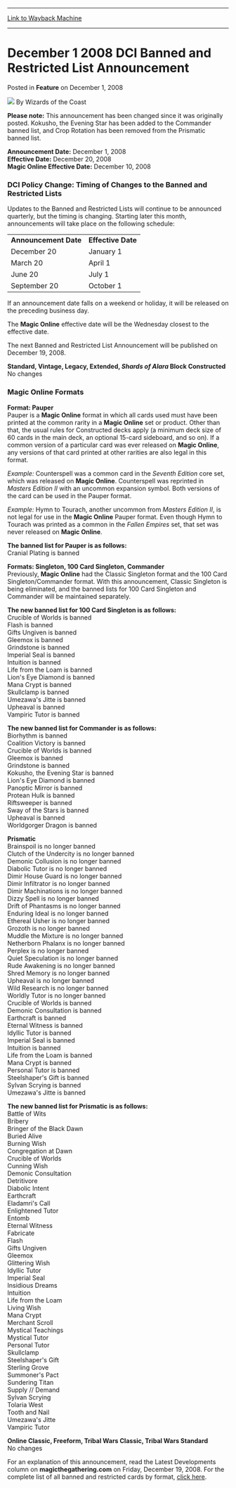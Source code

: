 
---
[Link to Wayback Machine](https://web.archive.org/web/20151227074556/http://magic.wizards.com/en/articles/archive/feature/december-1-2008-dci-banned-and-restricted-list-announcement-2008-12-01)

[_metadata_:author]:- "Wizards of the Coast"
[_metadata_:description]:- "Please note: This announcement has been changed since it was originally posted. Kokusho, the Evening Star has been added to the Commander banned list, and Crop Rotation has been removed from the Prismatic banned list. Announcement Date: December 1, 2008Effective Date: December 20, 2008Magic Online Effective Date: December 10, 2008"
[_metadata_:generator]:- "Drupal 7 (http://drupal.org)"
[_metadata_:publish_date]:- "2008-12-01"
[_metadata_:title]:- "December 1 2008 DCI Banned and Restricted List Announcement"
[_metadata_:wayback_capture_timestamp]:- "2015-12-27 07:45:56+00:00"
[_metadata_:wayback_raw_url]:- "https://web.archive.org/web/20151227074556id_/http://magic.wizards.com/en/articles/archive/feature/december-1-2008-dci-banned-and-restricted-list-announcement-2008-12-01"
[_metadata_:wayback_url]:- "http://magic.wizards.com/en/articles/archive/feature/december-1-2008-dci-banned-and-restricted-list-announcement-2008-12-01"
---


December 1 2008 DCI Banned and Restricted List Announcement
===========================================================



 Posted in **Feature**
 on December 1, 2008 






![](https://media.magic.wizards.com/styles/auth_small/public/images/person/wizards_authorpic_larger.jpg)
By Wizards of the Coast











**Please note:** This announcement has been changed since it was originally posted. Kokusho, the Evening Star has been added to the Commander banned list, and Crop Rotation has been removed from the Prismatic banned list.


**Announcement Date:** December 1, 2008  
**Effective Date:** December 20, 2008  
**Magic Online Effective Date:** December 10, 2008


### DCI Policy Change: Timing of Changes to the Banned and Restricted Lists


Updates to the Banned and Restricted Lists will continue to be announced quarterly, but the timing is changing. Starting later this month, announcements will take place on the following schedule:




|  |  |
| --- | --- |
| **Announcement Date** | **Effective Date** |
| December 20 | January 1 |
| March 20 | April 1 |
| June 20 | July 1 |
| September 20 | October 1 |

  
If an announcement date falls on a weekend or holiday, it will be released on the preceding business day.


The **Magic Online** effective date will be the Wednesday closest to the effective date.


The next Banned and Restricted List Announcement will be published on December 19, 2008.


**Standard, Vintage, Legacy, Extended, *Shards of Alara* Block Constructed**  
 No changes


### Magic Online Formats


**Format: Pauper**  
 Pauper is a **Magic Online** format in which all cards used must have been printed at the common rarity in a **Magic Online** set or product. Other than that, the usual rules for Constructed decks apply (a minimum deck size of 60 cards in the main deck, an optional 15-card sideboard, and so on). If a common version of a particular card was ever released on **Magic Online**, any versions of that card printed at other rarities are also legal in this format.


*Example:* Counterspell was a common card in the *Seventh Edition* core set, which was released on **Magic Online**. Counterspell was reprinted in *Masters Edition* *II* with an uncommon expansion symbol. Both versions of the card can be used in the Pauper format. 


*Example:* Hymn to Tourach, another uncommon from *Masters Edition II*, is not legal for use in the **Magic Online** Pauper format. Even though Hymn to Tourach was printed as a common in the *Fallen Empires* set, that set was never released on **Magic Online**.


**The banned list for Pauper is as follows:**  
 Cranial Plating is banned


**Formats: Singleton, 100 Card Singleton, Commander**  
 Previously, **Magic Online** had the Classic Singleton format and the 100 Card Singleton/Commander format. With this announcement, Classic Singleton is being eliminated, and the banned lists for 100 Card Singleton and Commander will be maintained separately.


**The new banned list for 100 Card Singleton is as follows:**  
 Crucible of Worlds is banned  
 Flash is banned  
 Gifts Ungiven is banned  
 Gleemox is banned  
 Grindstone is banned  
 Imperial Seal is banned  
 Intuition is banned  
 Life from the Loam is banned  
 Lion's Eye Diamond is banned  
 Mana Crypt is banned  
 Skullclamp is banned  
 Umezawa's Jitte is banned  
 Upheaval is banned  
 Vampiric Tutor is banned


**The new banned list for Commander is as follows:**  
 Biorhythm is banned  
 Coalition Victory is banned  
 Crucible of Worlds is banned  
 Gleemox is banned  
 Grindstone is banned  
Kokusho, the Evening Star is banned  
 Lion's Eye Diamond is banned  
 Panoptic Mirror is banned  
 Protean Hulk is banned  
 Riftsweeper is banned  
 Sway of the Stars is banned  
 Upheaval is banned  
 Worldgorger Dragon is banned


**Prismatic**  
 Brainspoil is no longer banned  
 Clutch of the Undercity is no longer banned  
 Demonic Collusion is no longer banned  
 Diabolic Tutor is no longer banned  
 Dimir House Guard is no longer banned  
 Dimir Infiltrator is no longer banned  
 Dimir Machinations is no longer banned  
 Dizzy Spell is no longer banned  
 Drift of Phantasms is no longer banned  
 Enduring Ideal is no longer banned  
 Ethereal Usher is no longer banned  
 Grozoth is no longer banned  
 Muddle the Mixture is no longer banned  
 Netherborn Phalanx is no longer banned  
 Perplex is no longer banned  
 Quiet Speculation is no longer banned  
 Rude Awakening is no longer banned  
 Shred Memory is no longer banned  
 Upheaval is no longer banned  
 Wild Research is no longer banned  
 Worldly Tutor is no longer banned  
 Crucible of Worlds is banned  
 Demonic Consultation is banned  
 Earthcraft is banned  
 Eternal Witness is banned  
 Idyllic Tutor is banned  
 Imperial Seal is banned  
 Intuition is banned  
 Life from the Loam is banned  
 Mana Crypt is banned  
 Personal Tutor is banned  
 Steelshaper's Gift is banned  
 Sylvan Scrying is banned  
 Umezawa's Jitte is banned


**The new banned list for Prismatic is as follows:**  
 Battle of Wits  
 Bribery  
 Bringer of the Black Dawn  
 Buried Alive  
 Burning Wish  
 Congregation at Dawn  
 Crucible of Worlds  
 Cunning Wish  
 Demonic Consultation  
 Detritivore  
 Diabolic Intent  
 Earthcraft  
 Eladamri's Call  
 Enlightened Tutor  
 Entomb  
 Eternal Witness  
 Fabricate  
 Flash  
 Gifts Ungiven  
 Gleemox  
 Glittering Wish  
 Idyllic Tutor  
 Imperial Seal  
 Insidious Dreams  
 Intuition  
 Life from the Loam  
 Living Wish  
 Mana Crypt  
 Merchant Scroll  
 Mystical Teachings  
 Mystical Tutor  
 Personal Tutor  
 Skullclamp  
 Steelshaper's Gift  
 Sterling Grove  
 Summoner's Pact  
 Sundering Titan  
 Supply // Demand  
 Sylvan Scrying  
 Tolaria West  
 Tooth and Nail  
 Umezawa's Jitte  
 Vampiric Tutor


**Online Classic, Freeform, Tribal Wars Classic, Tribal Wars Standard**   
 No changes


For an explanation of this announcement, read the Latest Developments column on **magicthegathering.com** on Friday, December 19, 2008. For the complete list of all banned and restricted cards by format, [click here](http://archive.wizards.com/Magic/TCG/Resources.aspx?x=judge/resources/banned).







